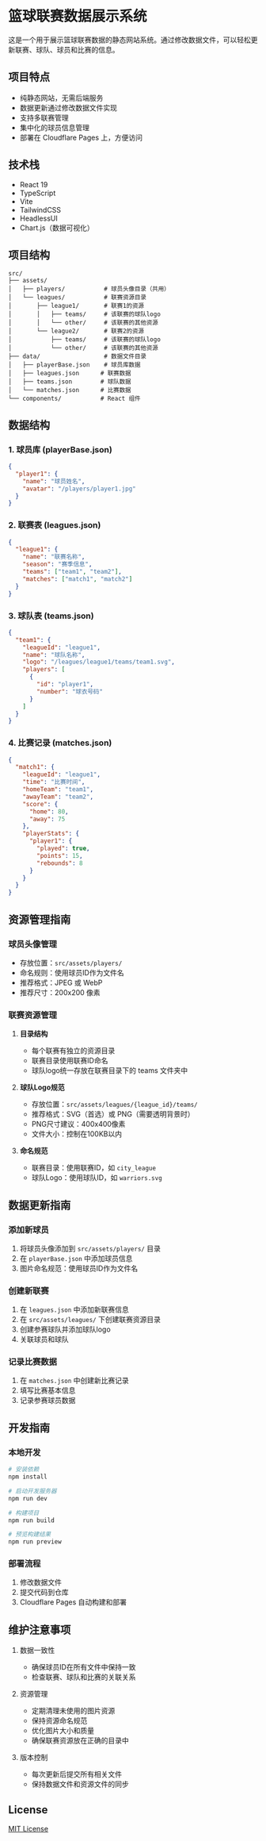 # 篮球联赛数据展示系统

这是一个用于展示篮球联赛数据的静态网站系统。通过修改数据文件，可以轻松更新联赛、球队、球员和比赛的信息。

## 项目特点

- 纯静态网站，无需后端服务
- 数据更新通过修改数据文件实现
- 支持多联赛管理
- 集中化的球员信息管理
- 部署在 Cloudflare Pages 上，方便访问

## 技术栈

- React 19
- TypeScript
- Vite
- TailwindCSS
- HeadlessUI
- Chart.js（数据可视化）

## 项目结构

```
src/
├── assets/
│   ├── players/           # 球员头像目录（共用）
│   └── leagues/           # 联赛资源目录
│       ├── league1/       # 联赛1的资源
│       │   ├── teams/     # 该联赛的球队logo
│       │   └── other/     # 该联赛的其他资源
│       └── league2/       # 联赛2的资源
│           ├── teams/     # 该联赛的球队logo
│           └── other/     # 该联赛的其他资源
├── data/                  # 数据文件目录
│   ├── playerBase.json    # 球员库数据
│   ├── leagues.json      # 联赛数据
│   ├── teams.json        # 球队数据
│   └── matches.json      # 比赛数据
└── components/           # React 组件
```

## 数据结构

### 1. 球员库 (playerBase.json)
```json
{
  "player1": {
    "name": "球员姓名",
    "avatar": "/players/player1.jpg"
  }
}
```

### 2. 联赛表 (leagues.json)
```json
{
  "league1": {
    "name": "联赛名称",
    "season": "赛季信息",
    "teams": ["team1", "team2"],
    "matches": ["match1", "match2"]
  }
}
```

### 3. 球队表 (teams.json)
```json
{
  "team1": {
    "leagueId": "league1",
    "name": "球队名称",
    "logo": "/leagues/league1/teams/team1.svg",
    "players": [
      {
        "id": "player1",
        "number": "球衣号码"
      }
    ]
  }
}
```

### 4. 比赛记录 (matches.json)
```json
{
  "match1": {
    "leagueId": "league1",
    "time": "比赛时间",
    "homeTeam": "team1",
    "awayTeam": "team2",
    "score": {
      "home": 80,
      "away": 75
    },
    "playerStats": {
      "player1": {
        "played": true,
        "points": 15,
        "rebounds": 8
      }
    }
  }
}
```

## 资源管理指南

### 球员头像管理
- 存放位置：`src/assets/players/`
- 命名规则：使用球员ID作为文件名
- 推荐格式：JPEG 或 WebP
- 推荐尺寸：200x200 像素

### 联赛资源管理
1. **目录结构**
   - 每个联赛有独立的资源目录
   - 联赛目录使用联赛ID命名
   - 球队logo统一存放在联赛目录下的 teams 文件夹中

2. **球队Logo规范**
   - 存放位置：`src/assets/leagues/{league_id}/teams/`
   - 推荐格式：SVG（首选）或 PNG（需要透明背景时）
   - PNG尺寸建议：400x400像素
   - 文件大小：控制在100KB以内

3. **命名规范**
   - 联赛目录：使用联赛ID，如 `city_league`
   - 球队Logo：使用球队ID，如 `warriors.svg`

## 数据更新指南

### 添加新球员
1. 将球员头像添加到 `src/assets/players/` 目录
2. 在 `playerBase.json` 中添加球员信息
3. 图片命名规范：使用球员ID作为文件名

### 创建新联赛
1. 在 `leagues.json` 中添加新联赛信息
2. 在 `src/assets/leagues/` 下创建联赛资源目录
3. 创建参赛球队并添加球队logo
4. 关联球员和球队

### 记录比赛数据
1. 在 `matches.json` 中创建新比赛记录
2. 填写比赛基本信息
3. 记录参赛球员数据

## 开发指南

### 本地开发
```bash
# 安装依赖
npm install

# 启动开发服务器
npm run dev

# 构建项目
npm run build

# 预览构建结果
npm run preview
```

### 部署流程
1. 修改数据文件
2. 提交代码到仓库
3. Cloudflare Pages 自动构建和部署

## 维护注意事项

1. 数据一致性
   - 确保球员ID在所有文件中保持一致
   - 检查联赛、球队和比赛的关联关系

2. 资源管理
   - 定期清理未使用的图片资源
   - 保持资源命名规范
   - 优化图片大小和质量
   - 确保联赛资源放在正确的目录中

3. 版本控制
   - 每次更新后提交所有相关文件
   - 保持数据文件和资源文件的同步

## License

[MIT License](LICENSE)
